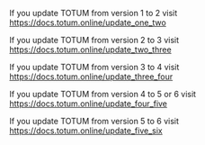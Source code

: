 If you update TOTUM from version 1 to 2 visit https://docs.totum.online/update_one_two

If you update TOTUM from version 2 to 3 visit https://docs.totum.online/update_two_three

If you update TOTUM from version 3 to 4 visit https://docs.totum.online/update_three_four

If you update TOTUM from version 4 to 5 or 6 visit https://docs.totum.online/update_four_five

If you update TOTUM from version 5 to 6 visit https://docs.totum.online/update_five_six
